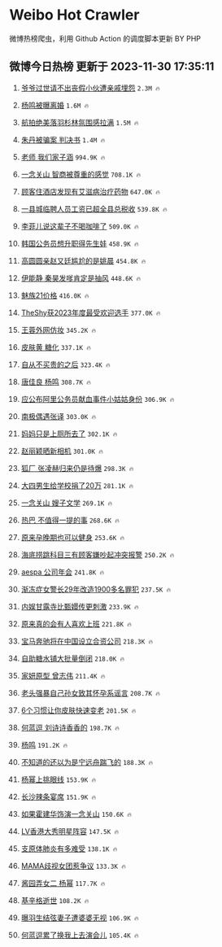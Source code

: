 # Weibo Hot Crawler 



微博热榜爬虫，利用 Github Action 的调度脚本更新 BY PHP 


## 微博今日热榜 更新于 2023-11-30 17:35:11 
1. [爷爷过世请不出丧假小伙遭亲戚埋怨](https://s.weibo.com/weibo?q=%23%E7%88%B7%E7%88%B7%E8%BF%87%E4%B8%96%E8%AF%B7%E4%B8%8D%E5%87%BA%E4%B8%A7%E5%81%87%E5%B0%8F%E4%BC%99%E9%81%AD%E4%BA%B2%E6%88%9A%E5%9F%8B%E6%80%A8%23&t=31&band_rank=1&Refer=top) `2.3M 🔥` 

1. [杨鸣被曝离婚](https://s.weibo.com/weibo?q=%23%E6%9D%A8%E9%B8%A3%E8%A2%AB%E6%9B%9D%E7%A6%BB%E5%A9%9A%23&t=31&band_rank=2&Refer=top) `1.6M 🔥` 

1. [航拍绝美落羽杉林氛围感拉满](https://s.weibo.com/weibo?q=%23%E8%88%AA%E6%8B%8D%E7%BB%9D%E7%BE%8E%E8%90%BD%E7%BE%BD%E6%9D%89%E6%9E%97%E6%B0%9B%E5%9B%B4%E6%84%9F%E6%8B%89%E6%BB%A1%23&t=31&band_rank=3&Refer=top) `1.5M 🔥` 

1. [朱丹被骗案 判决书](https://s.weibo.com/weibo?q=%E6%9C%B1%E4%B8%B9%E8%A2%AB%E9%AA%97%E6%A1%88%20%E5%88%A4%E5%86%B3%E4%B9%A6&t=31&band_rank=4&Refer=top) `1.4M 🔥` 

1. [老师 我们家子涵](https://s.weibo.com/weibo?q=%E8%80%81%E5%B8%88%20%E6%88%91%E4%BB%AC%E5%AE%B6%E5%AD%90%E6%B6%B5&t=31&band_rank=5&Refer=top) `994.9K 🔥` 

1. [一念关山 智商被尊重的感觉](https://s.weibo.com/weibo?q=%E4%B8%80%E5%BF%B5%E5%85%B3%E5%B1%B1%20%E6%99%BA%E5%95%86%E8%A2%AB%E5%B0%8A%E9%87%8D%E7%9A%84%E6%84%9F%E8%A7%89&t=31&band_rank=6&Refer=top) `708.1K 🔥` 

1. [顾客住酒店发现有艾滋病治疗药物](https://s.weibo.com/weibo?q=%23%E9%A1%BE%E5%AE%A2%E4%BD%8F%E9%85%92%E5%BA%97%E5%8F%91%E7%8E%B0%E6%9C%89%E8%89%BE%E6%BB%8B%E7%97%85%E6%B2%BB%E7%96%97%E8%8D%AF%E7%89%A9%23&t=31&band_rank=7&Refer=top) `647.0K 🔥` 

1. [一县城临聘人员工资已超全县总税收](https://s.weibo.com/weibo?q=%23%E4%B8%80%E5%8E%BF%E5%9F%8E%E4%B8%B4%E8%81%98%E4%BA%BA%E5%91%98%E5%B7%A5%E8%B5%84%E5%B7%B2%E8%B6%85%E5%85%A8%E5%8E%BF%E6%80%BB%E7%A8%8E%E6%94%B6%23&t=31&band_rank=8&Refer=top) `539.8K 🔥` 

1. [李菲儿说这辈子不喝咖啡了](https://s.weibo.com/weibo?q=%E6%9D%8E%E8%8F%B2%E5%84%BF%E8%AF%B4%E8%BF%99%E8%BE%88%E5%AD%90%E4%B8%8D%E5%96%9D%E5%92%96%E5%95%A1%E4%BA%86&t=31&band_rank=9&Refer=top) `509.0K 🔥` 

1. [韩国公务员想升职得先生娃](https://s.weibo.com/weibo?q=%23%E9%9F%A9%E5%9B%BD%E5%85%AC%E5%8A%A1%E5%91%98%E6%83%B3%E5%8D%87%E8%81%8C%E5%BE%97%E5%85%88%E7%94%9F%E5%A8%83%23&t=31&band_rank=10&Refer=top) `458.9K 🔥` 

1. [高圆圆亲赵又廷尴尬的是姚晨](https://s.weibo.com/weibo?q=%23%E9%AB%98%E5%9C%86%E5%9C%86%E4%BA%B2%E8%B5%B5%E5%8F%88%E5%BB%B7%E5%B0%B4%E5%B0%AC%E7%9A%84%E6%98%AF%E5%A7%9A%E6%99%A8%23&t=31&band_rank=11&Refer=top) `454.8K 🔥` 

1. [伊能静 秦昊发嗲肯定是抽风](https://s.weibo.com/weibo?q=%E4%BC%8A%E8%83%BD%E9%9D%99%20%E7%A7%A6%E6%98%8A%E5%8F%91%E5%97%B2%E8%82%AF%E5%AE%9A%E6%98%AF%E6%8A%BD%E9%A3%8E&t=31&band_rank=12&Refer=top) `448.6K 🔥` 

1. [魅族21价格](https://s.weibo.com/weibo?q=%E9%AD%85%E6%97%8F21%E4%BB%B7%E6%A0%BC&t=31&band_rank=13&Refer=top) `416.0K 🔥` 

1. [TheShy获2023年度最受欢迎选手](https://s.weibo.com/weibo?q=%23TheShy%E8%8E%B72023%E5%B9%B4%E5%BA%A6%E6%9C%80%E5%8F%97%E6%AC%A2%E8%BF%8E%E9%80%89%E6%89%8B%23&t=31&band_rank=14&Refer=top) `377.0K 🔥` 

1. [王蓉外网仿妆](https://s.weibo.com/weibo?q=%E7%8E%8B%E8%93%89%E5%A4%96%E7%BD%91%E4%BB%BF%E5%A6%86&t=31&band_rank=15&Refer=top) `345.2K 🔥` 

1. [皮肤黄 糖化](https://s.weibo.com/weibo?q=%E7%9A%AE%E8%82%A4%E9%BB%84%20%E7%B3%96%E5%8C%96&t=31&band_rank=16&Refer=top) `337.1K 🔥` 

1. [自从不买贵的之后](https://s.weibo.com/weibo?q=%E8%87%AA%E4%BB%8E%E4%B8%8D%E4%B9%B0%E8%B4%B5%E7%9A%84%E4%B9%8B%E5%90%8E&t=31&band_rank=17&Refer=top) `323.4K 🔥` 

1. [唐佳良 杨鸣](https://s.weibo.com/weibo?q=%E5%94%90%E4%BD%B3%E8%89%AF%20%E6%9D%A8%E9%B8%A3&t=31&band_rank=18&Refer=top) `308.7K 🔥` 

1. [应公布阿里公务员献血事件小姑姑身份](https://s.weibo.com/weibo?q=%23%E5%BA%94%E5%85%AC%E5%B8%83%E9%98%BF%E9%87%8C%E5%85%AC%E5%8A%A1%E5%91%98%E7%8C%AE%E8%A1%80%E4%BA%8B%E4%BB%B6%E5%B0%8F%E5%A7%91%E5%A7%91%E8%BA%AB%E4%BB%BD%23&t=31&band_rank=19&Refer=top) `306.9K 🔥` 

1. [南极偶遇张译](https://s.weibo.com/weibo?q=%23%E5%8D%97%E6%9E%81%E5%81%B6%E9%81%87%E5%BC%A0%E8%AF%91%23&t=31&band_rank=20&Refer=top) `303.0K 🔥` 

1. [妈妈只是上厕所去了](https://s.weibo.com/weibo?q=%23%E5%A6%88%E5%A6%88%E5%8F%AA%E6%98%AF%E4%B8%8A%E5%8E%95%E6%89%80%E5%8E%BB%E4%BA%86%23&t=31&band_rank=21&Refer=top) `302.1K 🔥` 

1. [赵丽颖晒新相机](https://s.weibo.com/weibo?q=%23%E8%B5%B5%E4%B8%BD%E9%A2%96%E6%99%92%E6%96%B0%E7%9B%B8%E6%9C%BA%23&t=31&band_rank=22&Refer=top) `301.0K 🔥` 

1. [狐厂 张凌赫归来仍是待爆](https://s.weibo.com/weibo?q=%E7%8B%90%E5%8E%82%20%E5%BC%A0%E5%87%8C%E8%B5%AB%E5%BD%92%E6%9D%A5%E4%BB%8D%E6%98%AF%E5%BE%85%E7%88%86&t=31&band_rank=23&Refer=top) `298.3K 🔥` 

1. [大四男生给学校捐了20万](https://s.weibo.com/weibo?q=%23%E5%A4%A7%E5%9B%9B%E7%94%B7%E7%94%9F%E7%BB%99%E5%AD%A6%E6%A0%A1%E6%8D%90%E4%BA%8620%E4%B8%87%23&t=31&band_rank=24&Refer=top) `281.1K 🔥` 

1. [一念关山 嫂子文学](https://s.weibo.com/weibo?q=%E4%B8%80%E5%BF%B5%E5%85%B3%E5%B1%B1%20%E5%AB%82%E5%AD%90%E6%96%87%E5%AD%A6&t=31&band_rank=25&Refer=top) `269.1K 🔥` 

1. [热巴 不值得一提的事](https://s.weibo.com/weibo?q=%E7%83%AD%E5%B7%B4%20%E4%B8%8D%E5%80%BC%E5%BE%97%E4%B8%80%E6%8F%90%E7%9A%84%E4%BA%8B&t=31&band_rank=26&Refer=top) `268.6K 🔥` 

1. [原来孕晚期也可以健身](https://s.weibo.com/weibo?q=%23%E5%8E%9F%E6%9D%A5%E5%AD%95%E6%99%9A%E6%9C%9F%E4%B9%9F%E5%8F%AF%E4%BB%A5%E5%81%A5%E8%BA%AB%23&t=31&band_rank=27&Refer=top) `253.6K 🔥` 

1. [海底捞跳科目三有顾客嫌吵起冲突报警](https://s.weibo.com/weibo?q=%23%E6%B5%B7%E5%BA%95%E6%8D%9E%E8%B7%B3%E7%A7%91%E7%9B%AE%E4%B8%89%E6%9C%89%E9%A1%BE%E5%AE%A2%E5%AB%8C%E5%90%B5%E8%B5%B7%E5%86%B2%E7%AA%81%E6%8A%A5%E8%AD%A6%23&t=31&band_rank=28&Refer=top) `250.2K 🔥` 

1. [aespa 公司年会](https://s.weibo.com/weibo?q=aespa%20%E5%85%AC%E5%8F%B8%E5%B9%B4%E4%BC%9A&t=31&band_rank=29&Refer=top) `241.8K 🔥` 

1. [渐冻症女警长29年改造1900多名罪犯](https://s.weibo.com/weibo?q=%23%E6%B8%90%E5%86%BB%E7%97%87%E5%A5%B3%E8%AD%A6%E9%95%BF29%E5%B9%B4%E6%94%B9%E9%80%A01900%E5%A4%9A%E5%90%8D%E7%BD%AA%E7%8A%AF%23&t=31&band_rank=30&Refer=top) `237.5K 🔥` 

1. [内娱甘露寺比甄嬛传更刺激](https://s.weibo.com/weibo?q=%E5%86%85%E5%A8%B1%E7%94%98%E9%9C%B2%E5%AF%BA%E6%AF%94%E7%94%84%E5%AC%9B%E4%BC%A0%E6%9B%B4%E5%88%BA%E6%BF%80&t=31&band_rank=31&Refer=top) `233.9K 🔥` 

1. [原来真的会有人喜欢上班](https://s.weibo.com/weibo?q=%23%E5%8E%9F%E6%9D%A5%E7%9C%9F%E7%9A%84%E4%BC%9A%E6%9C%89%E4%BA%BA%E5%96%9C%E6%AC%A2%E4%B8%8A%E7%8F%AD%23&t=31&band_rank=32&Refer=top) `221.8K 🔥` 

1. [宝马奔驰将在中国设立合资公司](https://s.weibo.com/weibo?q=%23%E5%AE%9D%E9%A9%AC%E5%A5%94%E9%A9%B0%E5%B0%86%E5%9C%A8%E4%B8%AD%E5%9B%BD%E8%AE%BE%E7%AB%8B%E5%90%88%E8%B5%84%E5%85%AC%E5%8F%B8%23&t=31&band_rank=33&Refer=top) `218.3K 🔥` 

1. [自助糖水铺大批量倒闭](https://s.weibo.com/weibo?q=%23%E8%87%AA%E5%8A%A9%E7%B3%96%E6%B0%B4%E9%93%BA%E5%A4%A7%E6%89%B9%E9%87%8F%E5%80%92%E9%97%AD%23&t=31&band_rank=34&Refer=top) `218.0K 🔥` 

1. [家妍原型 曾志伟](https://s.weibo.com/weibo?q=%E5%AE%B6%E5%A6%8D%E5%8E%9F%E5%9E%8B%20%E6%9B%BE%E5%BF%97%E4%BC%9F&t=31&band_rank=35&Refer=top) `211.4K 🔥` 

1. [老头强暴自己孙女致其怀孕系谣言](https://s.weibo.com/weibo?q=%23%E8%80%81%E5%A4%B4%E5%BC%BA%E6%9A%B4%E8%87%AA%E5%B7%B1%E5%AD%99%E5%A5%B3%E8%87%B4%E5%85%B6%E6%80%80%E5%AD%95%E7%B3%BB%E8%B0%A3%E8%A8%80%23&t=31&band_rank=36&Refer=top) `208.7K 🔥` 

1. [6个习惯让你皮肤快速变老](https://s.weibo.com/weibo?q=%236%E4%B8%AA%E4%B9%A0%E6%83%AF%E8%AE%A9%E4%BD%A0%E7%9A%AE%E8%82%A4%E5%BF%AB%E9%80%9F%E5%8F%98%E8%80%81%23&t=31&band_rank=37&Refer=top) `201.5K 🔥` 

1. [何蓝逗 刘诗诗香香的](https://s.weibo.com/weibo?q=%E4%BD%95%E8%93%9D%E9%80%97%20%E5%88%98%E8%AF%97%E8%AF%97%E9%A6%99%E9%A6%99%E7%9A%84&t=31&band_rank=38&Refer=top) `198.7K 🔥` 

1. [杨鸣](https://s.weibo.com/weibo?q=%E6%9D%A8%E9%B8%A3&t=31&band_rank=39&Refer=top) `191.2K 🔥` 

1. [不知道的还以为是宁远舟踹飞的](https://s.weibo.com/weibo?q=%23%E4%B8%8D%E7%9F%A5%E9%81%93%E7%9A%84%E8%BF%98%E4%BB%A5%E4%B8%BA%E6%98%AF%E5%AE%81%E8%BF%9C%E8%88%9F%E8%B8%B9%E9%A3%9E%E7%9A%84%23&t=31&band_rank=40&Refer=top) `188.3K 🔥` 

1. [杨幂上挑眼线](https://s.weibo.com/weibo?q=%23%E6%9D%A8%E5%B9%82%E4%B8%8A%E6%8C%91%E7%9C%BC%E7%BA%BF%23&t=31&band_rank=41&Refer=top) `153.9K 🔥` 

1. [长沙辣条宴席](https://s.weibo.com/weibo?q=%E9%95%BF%E6%B2%99%E8%BE%A3%E6%9D%A1%E5%AE%B4%E5%B8%AD&t=31&band_rank=42&Refer=top) `151.9K 🔥` 

1. [如果霍建华饰演一念关山](https://s.weibo.com/weibo?q=%E5%A6%82%E6%9E%9C%E9%9C%8D%E5%BB%BA%E5%8D%8E%E9%A5%B0%E6%BC%94%E4%B8%80%E5%BF%B5%E5%85%B3%E5%B1%B1&t=31&band_rank=43&Refer=top) `150.6K 🔥` 

1. [LV香港大秀明星阵容](https://s.weibo.com/weibo?q=%23LV%E9%A6%99%E6%B8%AF%E5%A4%A7%E7%A7%80%E6%98%8E%E6%98%9F%E9%98%B5%E5%AE%B9%23&t=31&band_rank=44&Refer=top) `147.5K 🔥` 

1. [支原体肺炎有多难受](https://s.weibo.com/weibo?q=%E6%94%AF%E5%8E%9F%E4%BD%93%E8%82%BA%E7%82%8E%E6%9C%89%E5%A4%9A%E9%9A%BE%E5%8F%97&t=31&band_rank=45&Refer=top) `138.1K 🔥` 

1. [MAMA歧视女团惹争议](https://s.weibo.com/weibo?q=%23MAMA%E6%AD%A7%E8%A7%86%E5%A5%B3%E5%9B%A2%E6%83%B9%E4%BA%89%E8%AE%AE%23&t=31&band_rank=46&Refer=top) `133.3K 🔥` 

1. [酱园弄女二 杨幂](https://s.weibo.com/weibo?q=%E9%85%B1%E5%9B%AD%E5%BC%84%E5%A5%B3%E4%BA%8C%20%E6%9D%A8%E5%B9%82&t=31&band_rank=47&Refer=top) `117.7K 🔥` 

1. [基辛格逝世](https://s.weibo.com/weibo?q=%23%E5%9F%BA%E8%BE%9B%E6%A0%BC%E9%80%9D%E4%B8%96%23&t=31&band_rank=48&Refer=top) `108.2K 🔥` 

1. [曝羽生结弦妻子遭婆婆无视](https://s.weibo.com/weibo?q=%23%E6%9B%9D%E7%BE%BD%E7%94%9F%E7%BB%93%E5%BC%A6%E5%A6%BB%E5%AD%90%E9%81%AD%E5%A9%86%E5%A9%86%E6%97%A0%E8%A7%86%23&t=31&band_rank=49&Refer=top) `106.9K 🔥` 

1. [何蓝逗累了换我上去演会儿](https://s.weibo.com/weibo?q=%23%E4%BD%95%E8%93%9D%E9%80%97%E7%B4%AF%E4%BA%86%E6%8D%A2%E6%88%91%E4%B8%8A%E5%8E%BB%E6%BC%94%E4%BC%9A%E5%84%BF%23&t=31&band_rank=50&Refer=top) `105.4K 🔥` 

